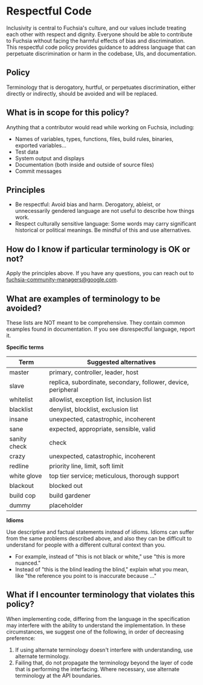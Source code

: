 # Respectful Code

Inclusivity is central to Fuchsia's culture, and our values include treating
each other with respect and dignity. Everyone should be able to contribute 
to Fuchsia without facing the harmful effects of bias and discrimination. 
This respectful code policy provides guidance to address language that can
perpetuate discrimination or harm in the codebase, UIs, and documentation.

## Policy

Terminology that is derogatory, hurtful, or perpetuates discrimination, either
directly or indirectly, should be avoided and will be replaced.

## What is in scope for this policy?

Anything that a contributor would read while working on Fuchsia, including:

- Names of variables, types, functions, files, build rules, binaries, exported
  variables...
- Test data
- System output and displays
- Documentation (both inside and outside of source files)
- Commit messages

## Principles

- Be respectful: Avoid bias and harm. Derogatory, ableist, or unnecessarily
  gendered language are not useful to describe how things work.
- Respect culturally sensitive language: Some words may carry significant
  historical or political meanings. Be mindful of this and use
  alternatives.

## How do I know if particular terminology is OK or not?

Apply the principles above. If you have any questions, you can reach out to
fuchsia-community-managers@google.com.

## What are examples of terminology to be avoided?

These lists are NOT meant to be comprehensive. They contain common examples
found in documentation. If you see disrespectful language, report it.

**Specific terms**

| Term        | Suggested alternatives                                        |
| ----------  | ------------------------------------------------------------- |
| master      | primary, controller, leader, host                             |
| slave       | replica, subordinate, secondary, follower, device, peripheral |
| whitelist   | allowlist, exception list, inclusion list                     |
| blacklist   | denylist, blocklist, exclusion list                           |
| insane      | unexpected, catastrophic, incoherent                          |
| sane        | expected, appropriate, sensible, valid                        |
| sanity check| check                                                         |
| crazy       | unexpected, catastrophic, incoherent                          |
| redline     | priority line, limit, soft limit                              |
| white glove | top tier service; meticulous, thorough support                |
| blackout    | blocked out                                                   |
| build cop   | build gardener                                                |
| dummy       | placeholder                                                   |

**Idioms**

Use descriptive and factual statements instead of idioms. Idioms can suffer
from the same problems described above, and also they can be difficult to
understand for people with a different cultural context than you.

* For example, instead of "this is not black or white," use "this is more
  nuanced."
* Instead of "this is the blind leading the blind," explain what you mean, like
  "the reference you point to is inaccurate because ..."

## What if I encounter terminology that violates this policy?

When implementing code, differing from the language in the specification 
may interfere with the ability to understand the implementation. In these 
circumstances, we suggest one of the following, in order of decreasing
preference:

1. If using alternate terminology doesn't interfere with understanding, use
   alternate terminology.
2. Failing that, do not propagate the terminology beyond the layer of code that
   is performing the interfacing. Where necessary, use alternate terminology
   at the API boundaries.
